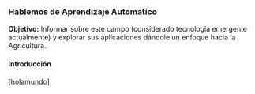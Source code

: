 ### Hablemos de Aprendizaje Automático

**Objetivo:** Informar sobre este campo (considerado tecnología emergente actualmente) y explorar sus aplicaciones dándole un enfoque hacia la Agricultura.

#### Introducción

[holamundo]